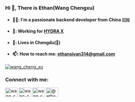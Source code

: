 ### Hi 👋, There is Ethan(Wang Chengxu)
- #### 🧑‍💻: I'm a passionate backend developer from China 🇨🇳
- #### 🏢: Working for [HYDRA X](https://www.hydrax.io/)
- #### 📍: Lives in Chengdu(🐼)
- #### 📫: How to reach me: **ethansivan314@gmail.com**

<p align="left"> <a href="https://x.com/wang_cheng_xu" target="blank"><img src="https://img.shields.io/twitter/follow/wang_cheng_xu?logo=twitter&style=for-the-badge" alt="wang_cheng_xu" /></a> </p>

<h3 align="left">Connect with me:</h3>
<p align="left">
<a href="https://x.com/wang_cheng_xu" target="blank"><img align="center" src="https://raw.githubusercontent.com/rahuldkjain/github-profile-readme-generator/master/src/images/icons/Social/twitter.svg" alt="wang_cheng_xu" height="30" width="40" /></a>
<a href="https://instagram.com/wang_cheng_xu" target="blank"><img align="center" src="https://raw.githubusercontent.com/rahuldkjain/github-profile-readme-generator/master/src/images/icons/Social/instagram.svg" alt="wang_cheng_xu" height="30" width="40" /></a>
<a href="https://fb.com/wang_cheng_xu314" target="blank"><img align="center" src="https://raw.githubusercontent.com/rahuldkjain/github-profile-readme-generator/master/src/images/icons/Social/facebook.svg" alt="wang_cheng_xu" height="30" width="40" /></a>
<a href="https://medium.com/@ethansivan314" target="blank"><img align="center" src="https://raw.githubusercontent.com/rahuldkjain/github-profile-readme-generator/master/src/images/icons/Social/medium.svg" alt="@ethansivan314" height="30" width="40" /></a>
</p>

